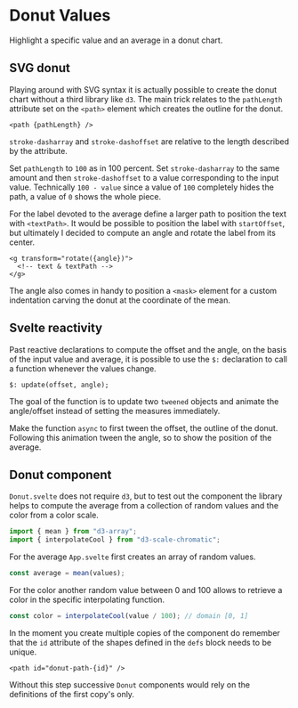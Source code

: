 # Donut Values

Highlight a specific value and an average in a donut chart.

## SVG donut

Playing around with SVG syntax it is actually possible to create the donut chart without a third library like `d3`. The main trick relates to the `pathLength` attribute set on the `<path>` element which creates the outline for the donut.

```svelte
<path {pathLength} />
```

`stroke-dasharray` and `stroke-dashoffset` are relative to the length described by the attribute.

Set `pathLength` to `100` as in 100 percent. Set `stroke-dasharray` to the same amount and then `stroke-dashoffset` to a value corresponding to the input value. Technically `100 - value` since a value of `100` completely hides the path, a value of `0` shows the whole piece.

For the label devoted to the average define a larger path to position the text with `<textPath>`. It would be possible to position the label with `startOffset`, but ultimately I decided to compute an angle and rotate the label from its center.

```svelte
<g transform="rotate({angle})">
  <!-- text & textPath -->
</g>
```

The angle also comes in handy to position a `<mask>` element for a custom indentation carving the donut at the coordinate of the mean.

## Svelte reactivity

Past reactive declarations to compute the offset and the angle, on the basis of the input value and average, it is possible to use the `$:` declaration to call a function whenever the values change.

```svelte
$: update(offset, angle);
```

The goal of the function is to update two `tweened` objects and animate the angle/offset instead of setting the measures immediately.

Make the function `async` to first tween the offset, the outline of the donut. Following this animation tween the angle, so to show the position of the average.

## Donut component

`Donut.svelte` does not require `d3`, but to test out the component the library helps to compute the average from a collection of random values and the color from a color scale.

```js
import { mean } from "d3-array";
import { interpolateCool } from "d3-scale-chromatic";
```

For the average `App.svelte` first creates an array of random values.

```js
const average = mean(values);
```

For the color another random value between 0 and 100 allows to retrieve a color in the specific interpolating function.

```js
const color = interpolateCool(value / 100); // domain [0, 1]
```

In the moment you create multiple copies of the component do remember that the `id` attribute of the shapes defined in the `defs` block needs to be unique.

```svelte
<path id="donut-path-{id}" />
```

Without this step successive `Donut` components would rely on the definitions of the first copy's only.
